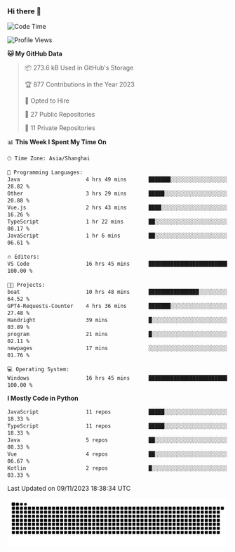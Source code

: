 ### Hi there 👋
<!--START_SECTION:waka-->
![Code Time](http://img.shields.io/badge/Code%20Time-416%20hrs%2020%20mins-blue)

![Profile Views](http://img.shields.io/badge/Profile%20Views-5-blue)

**🐱 My GitHub Data** 

> 📦 273.6 kB Used in GitHub's Storage 
 > 
> 🏆 877 Contributions in the Year 2023
 > 
> 💼 Opted to Hire
 > 
> 📜 27 Public Repositories 
 > 
> 🔑 11 Private Repositories 
 > 
📊 **This Week I Spent My Time On** 

```text
🕑︎ Time Zone: Asia/Shanghai

💬 Programming Languages: 
Java                     4 hrs 49 mins       ███████░░░░░░░░░░░░░░░░░░   28.82 % 
Other                    3 hrs 29 mins       █████░░░░░░░░░░░░░░░░░░░░   20.88 % 
Vue.js                   2 hrs 43 mins       ████░░░░░░░░░░░░░░░░░░░░░   16.26 % 
TypeScript               1 hr 22 mins        ██░░░░░░░░░░░░░░░░░░░░░░░   08.17 % 
JavaScript               1 hr 6 mins         ██░░░░░░░░░░░░░░░░░░░░░░░   06.61 % 

🔥 Editors: 
VS Code                  16 hrs 45 mins      █████████████████████████   100.00 % 

🐱‍💻 Projects: 
boat                     10 hrs 48 mins      ████████████████░░░░░░░░░   64.52 % 
GPT4-Requests-Counter    4 hrs 36 mins       ███████░░░░░░░░░░░░░░░░░░   27.48 % 
Handright                39 mins             █░░░░░░░░░░░░░░░░░░░░░░░░   03.89 % 
program                  21 mins             █░░░░░░░░░░░░░░░░░░░░░░░░   02.11 % 
newpages                 17 mins             ░░░░░░░░░░░░░░░░░░░░░░░░░   01.76 % 

💻 Operating System: 
Windows                  16 hrs 45 mins      █████████████████████████   100.00 % 
```

**I Mostly Code in Python** 

```text
JavaScript               11 repos            █████░░░░░░░░░░░░░░░░░░░░   18.33 % 
TypeScript               11 repos            █████░░░░░░░░░░░░░░░░░░░░   18.33 % 
Java                     5 repos             ██░░░░░░░░░░░░░░░░░░░░░░░   08.33 % 
Vue                      4 repos             ██░░░░░░░░░░░░░░░░░░░░░░░   06.67 % 
Kotlin                   2 repos             █░░░░░░░░░░░░░░░░░░░░░░░░   03.33 % 
```




 Last Updated on 09/11/2023 18:38:34 UTC
<!--END_SECTION:waka-->

<picture>
  <source media="(prefers-color-scheme: dark)" srcset="https://raw.githubusercontent.com/14790897/14790897/output/github-contribution-grid-snake-dark.svg" />
  <source media="(prefers-color-scheme: light)" srcset="https://raw.githubusercontent.com/14790897/14790897/output/github-contribution-grid-snake.svg" />
  <img alt="github-snake" src="https://raw.githubusercontent.com/14790897/14790897/output/github-contribution-grid-snake.svg" />
</picture>
